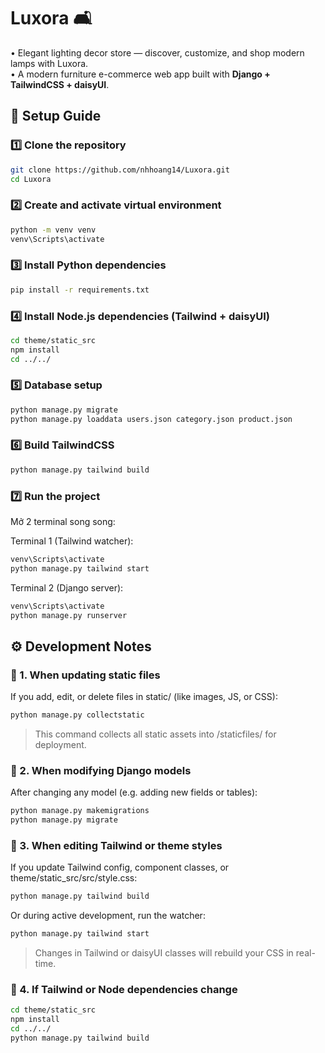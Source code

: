 # Luxora 🛋️
 • Elegant lighting decor store — discover, customize, and shop modern lamps with Luxora.  
 • A modern furniture e-commerce web app built with **Django + TailwindCSS + daisyUI**.

## 🚀 Setup Guide

### 1️⃣ Clone the repository
```bash
git clone https://github.com/nhhoang14/Luxora.git
cd Luxora
```

### 2️⃣ Create and activate virtual environment
```bash
python -m venv venv
venv\Scripts\activate
```

### 3️⃣ Install Python dependencies
```bash
pip install -r requirements.txt
```

### 4️⃣ Install Node.js dependencies (Tailwind + daisyUI)
```bash
cd theme/static_src
npm install
cd ../../
```
### 5️⃣ Database setup
```bash
python manage.py migrate
python manage.py loaddata users.json category.json product.json
```
### 6️⃣ Build TailwindCSS
```bash
python manage.py tailwind build
```
### 7️⃣ Run the project
Mở 2 terminal song song:

Terminal 1 (Tailwind watcher):
```bash
venv\Scripts\activate
python manage.py tailwind start
```
Terminal 2 (Django server):
```bash
venv\Scripts\activate
python manage.py runserver
```
## ⚙️ Development Notes

### 🔄 1. When updating static files
If you add, edit, or delete files in static/ (like images, JS, or CSS):
```bash
python manage.py collectstatic
```
> This command collects all static assets into /staticfiles/ for deployment.

### 🧩 2. When modifying Django models
After changing any model (e.g. adding new fields or tables):
```bash
python manage.py makemigrations
python manage.py migrate
```
### 🎨 3. When editing Tailwind or theme styles
If you update Tailwind config, component classes, or theme/static_src/src/style.css:
```bash
python manage.py tailwind build
```
Or during active development, run the watcher:
```bash
python manage.py tailwind start
```
> Changes in Tailwind or daisyUI classes will rebuild your CSS in real-time.

### 🧰 4. If Tailwind or Node dependencies change
```bash
cd theme/static_src
npm install
cd ../../
python manage.py tailwind build
```
